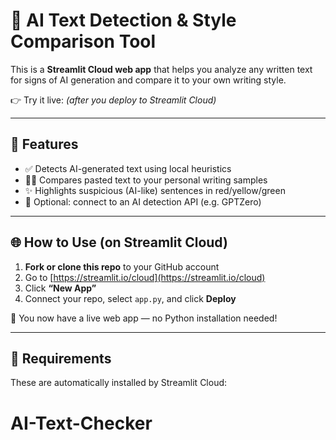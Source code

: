 # 🧠 AI Text Detection & Style Comparison Tool

This is a **Streamlit Cloud web app** that helps you analyze any written text for signs of AI generation and compare it to your own writing style.

👉 Try it live: *(after you deploy to Streamlit Cloud)*

---

## 🚀 Features

- ✅ Detects AI-generated text using local heuristics
- 🧍‍♀️ Compares pasted text to your personal writing samples
- ✨ Highlights suspicious (AI-like) sentences in red/yellow/green
- 🔐 Optional: connect to an AI detection API (e.g. GPTZero)

---

## 🌐 How to Use (on Streamlit Cloud)

1. **Fork or clone this repo** to your GitHub account
2. Go to [https://streamlit.io/cloud](https://streamlit.io/cloud)
3. Click **“New App”**
4. Connect your repo, select `app.py`, and click **Deploy**

🎉 You now have a live web app — no Python installation needed!

---

## 🧾 Requirements

These are automatically installed by Streamlit Cloud:

# AI-Text-Checker
